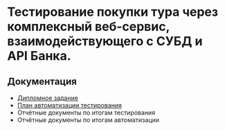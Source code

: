 # Тестирование покупки тура через комплексный веб-сервис, взаимодействующего с СУБД и API Банка.

## Документация
* [Дипломное задание](https://github.com/netology-code/qa-diploma)
* [План автоматизации тестирования](https://github.com/KaterinaRekiyan/aqa-diplom/blob/main/Documentation/Plan.md)
* Отчётные документы по итогам тестирования 
* Отчётные документы по итогам автоматизации 
